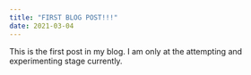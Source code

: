 ```yaml
---
title: "FIRST BLOG POST!!!"
date: 2021-03-04
---
```

This is the first post in my blog.
I am only at the attempting and experimenting stage currently.
